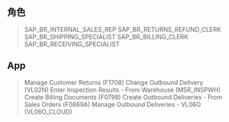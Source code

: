 ## 角色
> SAP_BR_INTERNAL_SALES_REP
> SAP_BR_RETURNS_REFUND_CLERK
> SAP_BR_SHIPPING_SPECIALIST
> SAP_BR_BILLING_CLERK
> SAP_BR_RECEIVING_SPECIALIST
## App
> Manage Customer Returns (F1708)
> Change Outbound Delivery (VL02N)
> Enter Inspection Results - From Warehouse (MSR_INSPWH)
> Create Billing Documents (F0798)
> Create Outbound Deliveries - From Sales Orders (F0869A)
> Manage Outbound Deliveries - VL06O (VL06O_CLOUD)